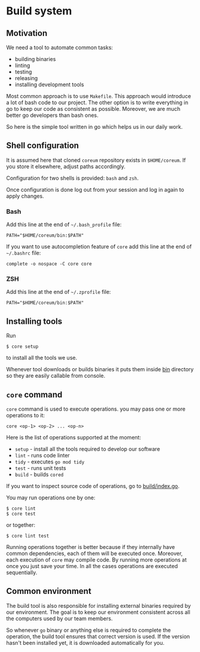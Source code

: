 # Build system

## Motivation

We need a tool to automate common tasks:
- building binaries
- linting
- testing
- releasing
- installing development tools

Most common approach is to use `Makefile`. This approach would introduce a lot of bash code to our project.
The other option is to write everything in go to keep our code as consistent as possible.
Moreover, we are much better go developers than bash ones.

So here is the simple tool written in go which helps us in our daily work.

## Shell configuration
It is assumed here that cloned `coreum` repository exists in `$HOME/coreum`.
If you store it elsewhere, adjust paths accordingly.

Configuration for two shells is provided: `bash` and `zsh`.

Once configuration is done log out from your session and log in again to apply changes.

### Bash
Add this line at the end of `~/.bash_profile` file:

```
PATH="$HOME/coreum/bin:$PATH"
```

If you want to use autocompletion feature of `core` add this line at the end of `~/.bashrc` file:

```
complete -o nospace -C core core 
```

### ZSH

Add this line at the end of `~/.zprofile` file:

```
PATH="$HOME/coreum/bin:$PATH"
```


## Installing tools

Run

```
$ core setup
```

to install all the tools we use.

Whenever tool downloads or builds binaries it puts them inside [bin](../bin) directory so they are
easily callable from console.

## `core` command

`core` command is used to execute operations. you may pass one or more operations to it:

`core <op-1> <op-2> ... <op-n>`

Here is the list of operations supported at the moment:

- `setup` - install all the tools required to develop our software
- `lint` - runs code linter
- `tidy` - executes `go mod tidy`
- `test` - runs unit tests
- `build` - builds `cored`

If you want to inspect source code of operations, go to [build/index.go](index.go). 

You may run operations one by one:

```
$ core lint
$ core test
```

or together:

```
$ core lint test
```

Running operations together is better because if they internally have common dependencies, each of them will
be executed once. Moreover, each execution of `core` may compile code. By running more operations at once
you just save your time. In all the cases operations are executed sequentially.

## Common environment

The build tool is also responsible for installing external binaries required by our environment.
The goal is to keep our environment consistent across all the computers used by our team members.

So whenever `go` binary or anything else is required to complete the operation, the build tool ensures
that correct version is used. If the version hasn't been installed yet, it is downloaded automatically for you.
